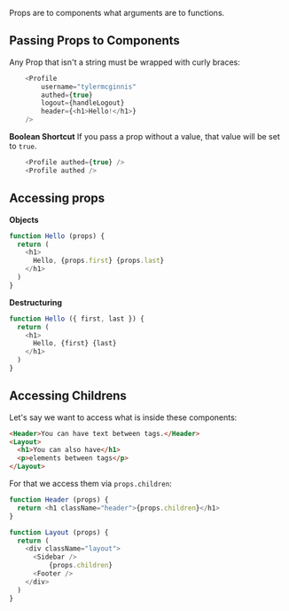 Props are to components what arguments are to functions.
## Passing Props to Components
Any Prop that isn't a string must be wrapped with curly braces:
```javascript
	<Profile
		username="tylermcginnis"
		authed={true}
		logout={handleLogout}
		header={<h1>Hello!</h1>}
	/>
```

**Boolean Shortcut**
If you pass a prop without a value, that value will be set to `true`. 

```javascript
	<Profile authed={true} />
	<Profile authed />
```

## Accessing props
**Objects**
```javascript
function Hello (props) {
  return (
    <h1>
      Hello, {props.first} {props.last}
    </h1>
  )
}
```

**Destructuring**
```javascript
function Hello ({ first, last }) {
  return (
    <h1>
      Hello, {first} {last}
    </h1>
  )
}
```

## Accessing Childrens
Let's say we want to access what is inside these components:
```HTML
<Header>You can have text between tags.</Header>
<Layout>
  <h1>You can also have</h1>
  <p>elements between tags</p>
</Layout>
```

For that we access them via `props.children`:
```javascript
function Header (props) {
  return <h1 className="header">{props.children}</h1>
}

function Layout (props) {
  return (
    <div className="layout">
      <Sidebar />
	      {props.children}
      <Footer />
    </div>
  )
}
```